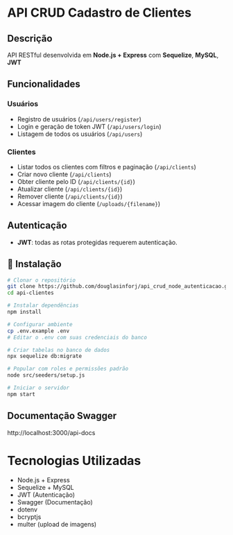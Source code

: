 # API CRUD Cadastro de Clientes

## Descrição

API RESTful desenvolvida em **Node.js + Express** com **Sequelize**, **MySQL**, **JWT**


## Funcionalidades

### Usuários
- Registro de usuários (`/api/users/register`)
- Login e geração de token JWT (`/api/users/login`)
- Listagem de todos os usuários (`/api/users`)

### Clientes
- Listar todos os clientes com filtros e paginação (`/api/clients`)
- Criar novo cliente (`/api/clients`)
- Obter cliente pelo ID (`/api/clients/{id}`)
- Atualizar cliente (`/api/clients/{id}`)
- Remover cliente (`/api/clients/{id}`)
- Acessar imagem do cliente (`/uploads/{filename}`)

## Autenticação

- **JWT**: todas as rotas protegidas requerem autenticação.





## 🚀 Instalação

```bash
# Clonar o repositório
git clone https://github.com/douglasinforj/api_crud_node_autenticacao.git  api-clientes
cd api-clientes

# Instalar dependências
npm install

# Configurar ambiente
cp .env.example .env
# Editar o .env com suas credenciais do banco

# Criar tabelas no banco de dados
npx sequelize db:migrate

# Popular com roles e permissões padrão
node src/seeders/setup.js

# Iniciar o servidor
npm start

```

## Documentação Swagger

http://localhost:3000/api-docs

# Tecnologias Utilizadas

- Node.js + Express
- Sequelize + MySQL
- JWT (Autenticação)
- Swagger (Documentação)
- dotenv
- bcryptjs
- multer (upload de imagens)